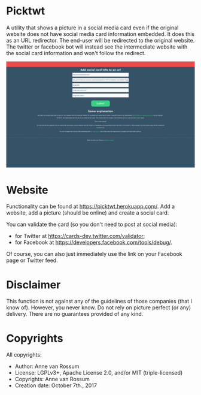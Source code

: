 # Picktwt

A utility that shows a picture in a social media card even if the original website does not have social media card information embedded. It does this as an URL redirector. The end-user will be redirected to the original website. The twitter or facebook bot will instead see the intermediate website with the social card information and won't follow the redirect.

<p align="center">
  <img src="https://github.com/mrquincle/picktwt/raw/master/doc/picktwt screenshot.png"/>
</p>

# Website

Functionality can be found at <https://picktwt.herokuapp.com/>. Add a website, add a picture (should be online) and create a social card.

You can validate the card (so you don't need to post at social media):

* for Twitter at <https://cards-dev.twitter.com/validator>;
* for Facebook at <https://developers.facebook.com/tools/debug/>.

Of course, you can also just immediately use the link on your Facebook page or Twitter feed.

# Disclaimer

This function is not against any of the guidelines of those companies (that I know of). However, you never know. Do not rely on picture perfect (or any) delivery. There are no guarantees provided of any kind.

# Copyrights

All copyrights:

* Author: Anne van Rossum
* License: LGPLv3+, Apache License 2.0, and/or MIT (triple-licensed)
* Copyrights: Anne van Rossum
* Creation date: October 7th., 2017
